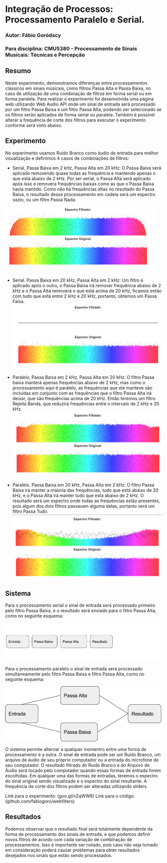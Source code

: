 # Integração de Processos: Processamento Paralelo e Serial.
### Autor: Fábio Goródscy
### Para disciplina: CMU5380 - Processamento de Sinais Musicais: Técnicas e Percepção

## Resumo
Neste experimento, demonstramos diferenças entre processamentos clássicos em sinais músicais, como filtros Passa Alta e Passa Baixa, no caso de utilização de uma combinação de filtros em forma serial ou em forma paralela. Para realizar o experimento foi desenvolvida uma página web utilizando Web Audio API onde um sinal de entrada será processado por um filtro Passa Baixa e um filtro Passa Alta, podendo ser selecionado se os filtros serão aplicados de forma serial ou paralela. Também é possível alterar a frequência de corte dos filtros para executar o experimento conforme será visto abaixo.

## Experimento
No experimento usamos Ruído Branco como áudio de entrada para melhor visualização e definimos 4 casos de combinações de filtros:
* Serial, Passa Baixa em 2 kHz, Passa Alta em 20 kHz: 
O Passa Baixa será aplicado removendo quase todas as frequência e mantendo apenas o que está abaixo de 2 kHz. Por ser serial, o Passa Alta será aplicado após isso e removera frequências baixas como as que o Passa Baixa havia mantido. Como não há frequências altas no resultado do Passa Baixa, o resultado desse processamento em cadeia será um espectro vazio, ou um filtro Passa Nada.

![Serial, Passa Baixa em 2 kHz, Passa Alta em 20 kHz](https://raw.githubusercontent.com/fabiogoro/webfilters/master/serial-pb2kpa20k.png)
* Serial. Passa Baixa em 20 kHz, Passa Alta em 2 kHz:
Um filtro é aplicado após o outro, o Passa Baixa irá remover frequência abaixo de 2 kHz e o Passa Alta removerá o que está acima de 20 kHz, ficamos então com tudo que está entre 2 kHz e 20 kHz, portanto, obtemos um Passa Faixa.
![Serial, Passa Baixa em 20 kHz, Passa Alta em 2 kHz](https://raw.githubusercontent.com/fabiogoro/webfilters/master/serial-pb20kpa2k.png)

* Paralelo, Passa Baixa em 2 kHz, Passa Alta em 20 kHz: 
O filtro Passa baixa manterá apenas frequências abaixo de 2 kHz, mas como o processamento aqui é paralelo, as frequências que ele manteve são incluídas em conjunto com as frequências que o filtro Passa Alta irá deixar, que são frequências acima de 20 kHz. Então teremos um filtro Rejeita Banda, que reduzirá frequências entre o intervalo de 2 kHz e 20 kHz.
![Paralelo, Passa Baixa em 2 kHz, Passa Alta em 20 kHz](https://raw.githubusercontent.com/fabiogoro/webfilters/master/paralelo-pb2kpa20k.png)

* Paralelo. Passa Baixa em 20 kHz, Passa Alta em 2 kHz:
O filtro Passa Baixa irá manter a maioria das frequências, tudo que está abaixo de 20 kHz, e o Passa Alta irá manter tudo que está abaixo de 2 kHz. O resultado será um espectro onde todas as frequências estão presentes, pois algum dos dois filtros passavam alguma delas, portanto será um filtro Passa Tudo.
![Paralelo, Passa Baixa em 20 kHz, Passa Alta em 2 kHz](https://raw.githubusercontent.com/fabiogoro/webfilters/master/paralelo-pb20kpa2k.png)

## Sistema
Para o processamento serial o sinal de entrada será processado primeiro pelo filtro Passa Baixa, e o resultado será enviado para o filtro Passa Alta, como no seguinte esquema: 

![serial](https://raw.githubusercontent.com/fabiogoro/webfilters/master/serial.png)


Para o processamento paralelo o sinal de entrada será processado simultaneamente pelo filtro Passa Baixa e filtro Passa Alta, como no seguinte esquema:

![paralelo](https://raw.githubusercontent.com/fabiogoro/webfilters/master/paralelo.png)


O sistema permite alternar a qualquer momentro entre uma forma de processamento e a outra. O sinal de entrada pode ser um Ruído Branco, um arquivo de áudio de seu próprio computador ou a entrada do microfone de seu computador. O resultado filtrado do Ruído Branco e do Arquivo de Áudio será tocado pelo computador quando essas formas de entrada forem escolhidas. Em qualquer uma das formas de entradas, teremos o espectro do sinal original sendo visualizado e o espectro do sinal resultante. A frequência de corte dos filtros podem ser alteradas utilizando sliders.

Link para o experimento: (goo.gl/nZqWW6)
Link para o código: (github.com/fabiogoro/webfilters)

## Resultados
Podemos observar que o resultado final será totalmente dependente da forma de processamento dos sinais de entrada, e que podemos definir novos filtros de acordo com cada variação de combinação de processamentos. Isso é importante ser notado, pois caso não seja tomado em consideração poderá causar problemas para obter resultados desejados nos sinais que estão sendo processados.

